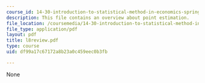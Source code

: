 ```yaml
---
course_id: 14-30-introduction-to-statistical-method-in-economics-spring-2006
description: This file contains an overview about point estimation.
file_location: /coursemedia/14-30-introduction-to-statistical-method-in-economics-spring-2006/df99a17c67172a8b23a0c459eec0b3fb_l8review.pdf
file_type: application/pdf
layout: pdf
title: l8review.pdf
type: course
uid: df99a17c67172a8b23a0c459eec0b3fb

---
```

None